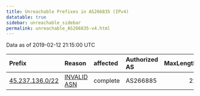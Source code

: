 ```yaml
---
title: Unreachable Prefixes in AS266835 (IPv4)
datatable: true
sidebar: unreachable_sidebar
permalink: unreachable_AS266835-v4.html
---
```


Data as of 2019-02-12 21:15:00 UTC


<div class="datatable-begin"></div>

| Prefix                                                   | Reason                                                                                                  | affected   | Authorized AS   |   MaxLength | Anchor                                         |   unreachable /24s |
|:---------------------------------------------------------|:--------------------------------------------------------------------------------------------------------|:-----------|:----------------|------------:|:-----------------------------------------------|-------------------:|
| [45.237.136.0/22](https://stat.ripe.net/45.237.136.0/22) | [INVALID ASN](https://rpki-validator.ripe.net/announcement-preview?asn=AS266835&prefix=45.237.136.0/22) | complete   | AS266885        |          22 | [LACNIC](unreachable_LACNIC_RPKI_Root-v4.html) |                  4 |

<div class="datatable-end"></div>